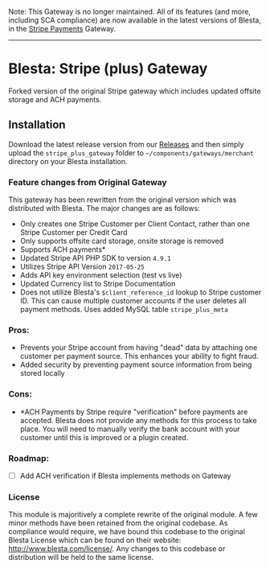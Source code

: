 Note: This Gateway is no longer maintained. All of its features (and more, including SCA compliance) are now available in the latest versions of Blesta, in the [Stripe Payments](https://docs.blesta.com/display/user/Stripe+Payments) Gateway.

---

# Blesta: Stripe (plus) Gateway
Forked version of the original Stripe gateway which includes updated offsite storage and ACH payments.

## Installation
Download the latest release version from our [Releases](https://github.com/nodecraft/stripe_plus_gateway/releases) and then simply upload the `stripe_plus_gateway` folder to `~/components/gateways/merchant` directory on your Blesta installation.

### Feature changes from Original Gateway
This gateway has been rewritten from the original version which was distributed with Blesta. The major changes are as follows:
 - Only creates one Stripe Customer per Client Contact, rather than one Stripe Customer per Credit Card
 - Only supports offsite card storage, onsite storage is removed
 - Supports ACH payments*
 - Updated Stripe API PHP SDK to version `4.9.1`
 - Utilizes Stripe API Version `2017-05-25`
 - Adds API key environment selection (test vs live)
 - Updated Currency list to Stripe Documentation
 - Does not utilize Blesta's `$client_reference_id` lookup to Stripe customer ID. This can cause multiple customer accounts if the user deletes all payment methods. Uses added MySQL table `stripe_plus_meta`

### Pros:
 -  Prevents your Stripe account from having "dead" data by attaching one customer per payment source. This enhances your ability to fight fraud.
 -  Added security by preventing payment source information from being stored locally

### Cons:
 -  *ACH Payments by Stripe require "verification" before payments are accepted. Blesta does not provide any methods for this process to take place. You will need to manually verify the bank account with your customer until this is improved or a plugin created.

### Roadmap:
- [ ] Add ACH verification if Blesta implements methods on Gateway
   
### License
This module is majoritively a complete rewrite of the original module. A few minor methods have been retained from the original codebase. As compliance would require, we have bound this codebase to the original Blesta License which can be found on their website: http://www.blesta.com/license/. Any changes to this codebase or distribution will be held to the same license.
